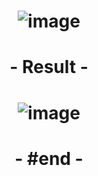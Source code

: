 # <p align="center"> ![image](https://github.com/ChrstphrChevalier/42Lausanne/assets/146819291/be1f728e-d64a-468c-97fc-a0f2877d93b0) </p>

# <p align="center"> - Result - </p>

# <p align="center"> ![image](https://github.com/ChrstphrChevalier/42Lausanne/assets/146819291/16f7cdb3-6a32-4d00-ba94-5b633b405c00) </p>

# <p align="center"> - #end - </p>
